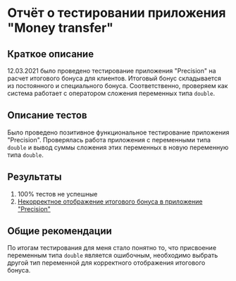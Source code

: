 # Отчёт о тестировании приложения "Money transfer"

## Краткое описание

12.03.2021 было проведено тестирование приложения "Precision" на расчет итогового бонуса для клиентов. Итоговый бонус складывается из постоянного и специального бонуса. Соответственно, проверяем как система работает с оператором сложения переменных типа ```double```.
## Описание тестов
Было проведено позитивное функциональное тестирование приложения "Precision". Проверялась работа приложения с переменными типа ```double``` и вывод суммы сложения этих переменных в новую переменную типа ```double```.


## Результаты
1. 100% тестов не успешные
2. [Некорректное отображение итогового бонуса в приложение "Precision"](https://github.com/Slaywerz/Precision/issues/1)

## Общие рекомендации
По итогам тестирования для меня стало понятно то, что присвоение переменным типа ```double``` является ошибочным, необходимо выбрать другой тип переменной для корректного отображения итогового бонуса.